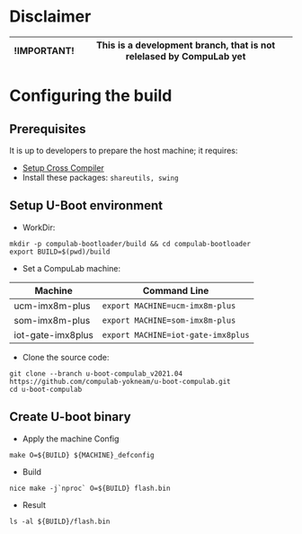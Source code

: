 # Disclaimer

| !IMPORTANT! | This is a development branch, that is not relelased by CompuLab yet|
|---|---|

# Configuring the build

## Prerequisites
It is up to developers to prepare the host machine; it requires:

* [Setup Cross Compiler](https://github.com/compulab-yokneam/meta-bsp-imx8mp/blob/kirkstone/Documentation/toolchain.md#linaro-toolchain-how-to)
* Install these packages: ``shareutils, swing``


## Setup U-Boot environment

* WorkDir:
```
mkdir -p compulab-bootloader/build && cd compulab-bootloader
export BUILD=$(pwd)/build
```

* Set a CompuLab machine:

| Machine | Command Line |
|---|---|
|ucm-imx8m-plus|```export MACHINE=ucm-imx8m-plus```|
|som-imx8m-plus|```export MACHINE=som-imx8m-plus```|
|iot-gate-imx8plus|```export MACHINE=iot-gate-imx8plus```|

* Clone the source code:
```
git clone --branch u-boot-compulab_v2021.04 https://github.com/compulab-yokneam/u-boot-compulab.git
cd u-boot-compulab
```

## Create U-boot binary

* Apply the machine Config
```
make O=${BUILD} ${MACHINE}_defconfig
```

* Build
```
nice make -j`nproc` O=${BUILD} flash.bin
```

* Result
```
ls -al ${BUILD}/flash.bin
```
